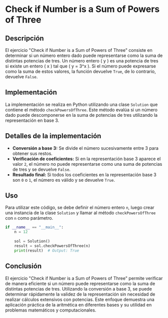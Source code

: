 # Check if Number is a Sum of Powers of Three

## Descripción

El ejercicio "Check if Number is a Sum of Powers of Three" consiste en determinar si un número entero dado puede representarse como la suma de distintas potencias de tres. Un número entero \( y \) es una potencia de tres si existe un entero \( x \) tal que \( y = 3^x \). Si el número puede expresarse como la suma de estos valores, la función devuelve `True`, de lo contrario, devuelve `False`.

## Implementación

La implementación se realiza en Python utilizando una clase `Solution` que contiene el método `checkPowersOfThree`. Este método evalúa si un número dado puede descomponerse en la suma de potencias de tres utilizando la representación en base 3.

## Detalles de la implementación

- **Conversión a base 3:** Se divide el número sucesivamente entre 3 para obtener sus restos.
- **Verificación de coeficientes:** Si en la representación base 3 aparece el valor `2`, el número no puede representarse como una suma de potencias de tres y se devuelve `False`.
- **Resultado final:** Si todos los coeficientes en la representación base 3 son `0` o `1`, el número es válido y se devuelve `True`.

## Uso

Para utilizar este código, se debe definir el número entero `n`, luego crear una instancia de la clase `Solution` y llamar al método `checkPowersOfThree` con `n` como parámetro.

```python
if __name__ == "__main__":
    n = 12
    
    sol = Solution()
    result = sol.checkPowersOfThree(n)
    print(result)  # Output: True
```

## Conclusión

El ejercicio "Check if Number is a Sum of Powers of Three" permite verificar de manera eficiente si un número puede representarse como la suma de distintas potencias de tres. Utilizando la conversión a base 3, se puede determinar rápidamente la validez de la representación sin necesidad de realizar cálculos extensivos con potencias. Este enfoque demuestra una aplicación práctica de la aritmética en diferentes bases y su utilidad en problemas matemáticos y computacionales.
